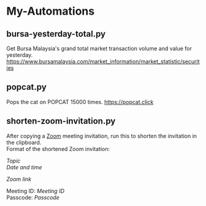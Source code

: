 # My-Automations

## bursa-yesterday-total.py
Get Bursa Malaysia's grand total market transaction volume and value for yesterday.  
https://www.bursamalaysia.com/market_information/market_statistic/securities

## popcat.py
Pops the cat on POPCAT 15000 times.
https://popcat.click

## shorten-zoom-invitation.py
After copying a [Zoom](https://zoom.us) meeting invitation, run this to shorten the invitation in the clipboard.  
Format of the shortened Zoom invitation: 

*Topic*  
*Date and time*

*Zoom link*

Meeting ID: *Meeting ID*  
Passcode: *Passcode*
